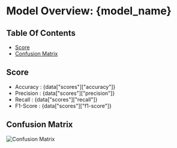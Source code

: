 [//]: # (This is a comment)

# Model Overview: {model_name}
## Table Of Contents
- [Score](##Score)
- [Confusion Matrix](##Confusion-Matrix)

## Score
- Accuracy    : {data["scores"]["accuracy"]}
- Precision   : {data["scores"]["precision"]}
- Recall      : {data["scores"]["recall"]}
- F1-Score    : {data["scores"]["f1-score"]}

## Confusion Matrix
![Confusion Matrix]({ROOT_DIR}/.AI_analyzer/{model_name}/confusion-matrix.png)
